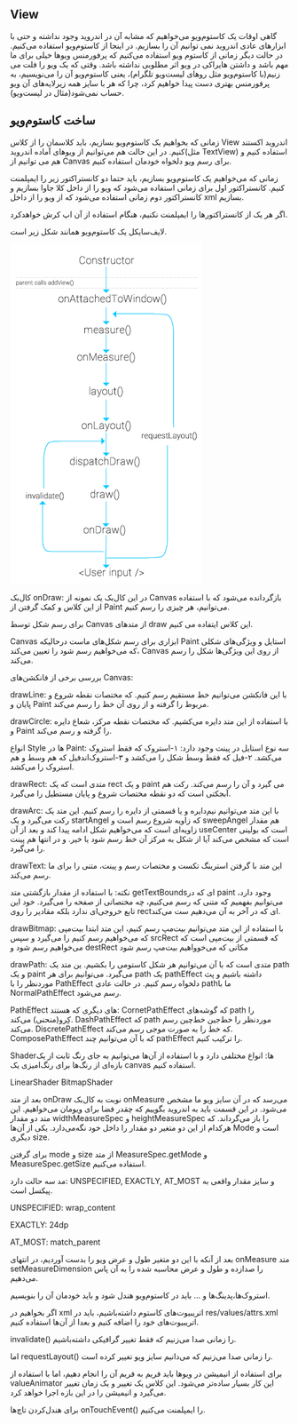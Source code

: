 View
---

گاهی اوقات یک کاستوم‌ویو می‌خواهیم که مشابه آن در اندروید وجود نداشته و حتی با ابزارهای عادی اندروید نمی توانیم آن را بسازیم. در اینجا از کاستوم‌ویو استفاده می‌کنیم. در حالت دیگر زمانی از کاستوم ویو استفاده می‌کنیم که پرفورمنس ویو‌ها خیلی برای ما مهم باشد و داشتن هایراکی در ویو اثر مطلوبی نداشته باشد.
وقتی که یک ویو را فلت می زنیم(با کاستوم‌ویو مثل رو‌های لیست‌ویو تلگرام)، یعنی کاستوم‌ویو آن را می‌نویسیم، به پرفورمنس بهتری دست پیدا خواهیم کرد، چرا که هر با سایز همه زیرلایه‌های آن ویو حساب نمی‌شود(مثال در لیست‌ویو).



ساخت کاستوم‌ویو
---
زمانی که بخواهیم یک کاستوم‌ویو بسازیم، باید کلاسمان را از کلاس View اندروید اکستند کنیم.
در این حالت هم می‌توانیم از ویو‌های آماده اندروید(مثل TextView) استفاده کنیم و هم می توانیم از Canvas برای رسم ویو دلخواه خودمان استفاده کنیم.


زمانی که می‌خواهیم یک کاستوم‌ویو بسازیم، باید حتما دو کانستراکتور زیر را ایمپلمنت کنیم. کانستراکتور اول برای زمانی استفاده می‌شود که ویو را از داخل کلا جاوا بسازیم و کانستراکتور دوم زمانی استفاده می‌شود که از ویو را از داخل xml بسازیم.

اگر هر یک از کانستراکتور‌ها را ایمپلمنت نکنیم، هنگام استفاده از آن اپ کرش خواهد‌کرد.



لایف‌سایکل یک کاستوم‌ویو همانند شکل زیر است. 


![android_view_lifecycle](android_view_lifecycle.png)




کال‌بک onDraw: در این کال‌بک یک نمونه از Canvas  بازگردانده می‌شود که با استفاده از این کلاس و کمک گرفتن از Paint می‌توانیم، هر چیزی را رسم کنیم.



برای رسم شکل توسط Canvas از متد‌های draw این کلاس ایتفاده می کنیم.

Canvas ابزاری برای رسم شکل‌های ماست درحالیکه Paint استایل و ویژگی‌های شکلی که می‌خواهیم رسم شود را تعیین می‌کند، Canvas از روی این ویژگی‌ها شکل را رسم می‌کند.



بررسی برخی از فانکشن‌های Canvas:

drawLine:
 با این فانکشن می‌توانیم خط مستقیم رسم کنیم. که مختصات نقطه شروع و پایان و Paint  مربوط را گرفته و از روی آن خط را رسم می‌کند.

drawCircle: 
با استفاده از این متد دایره می‌کشیم. که مختصات نقطه مرکز، شعاع دایره و Paint را گرفته و رسم می‌کند.


انواع Style ها در  Paint: 
سه نوع استایل در پینت وجود دارد: ۱-استروک که فقط استروک می‌کشد. ۲-فیل که فقط وسط شکل را می‌کشد و ۳-استروک‌اندفیل که هم وسط و هم استروک را می‌کشد.



drawRect: 
متدی است که یک rect و یک paint می گیرد و آن را رسم می‌کند. رکت هم آبجکتی است که دو نقطه مختصات شروع و پایان مستطیل را می‌گیرد.


drawArc:
با این متد می‌توانیم نیم‌دایره و یا قسمتی از دایره را رسم کنیم.
این متد یک رکت می‌گیرد و یک startAngel که زاویه شروع رسم است و sweepAngel هم مقدار زاویه‌ای است که می‌خواهیم شکل ادامه پیدا کند و بعد از آن useCenter است که بولینی است که مشخص می‌کند آیا از شکل به مرکز آن خط رسم‌ شود یا خیر. و در انتها هم پینت را می‌گیرد.

drawText:
این متد با گرفتن استرینگ تکست و مختصات رسم و پینت، متنی را برای ما رسم می‌کند.

نکته: با استفاده از مقدار بازگشتی متد getTextBoundsای که در paint وجود دارد، می‌توانیم بفهمیم که متنی که رسم می‌کنیم، چه مختصاتی از صفحه را می‌گیرد. خود این تابع خروجی‌ای ندارد بلکه مقادیر را روی rectای که در آخر به آن می‌دهیم ست می‌کند.


drawBitmap: با استفاده از این متد می‌توانیم بیت‌مپ رسم کنیم، این متد ابتدا بیت‌مپی که می‌خواهیم رسم کنیم را می‌گیرد و سپس srcRect که قسمتی از بیت‌مپی است که می‌خواهیم رسم شود و destRect مکانی که می‌خوواهیم بیت‌مپ رسم شود

   

drawPath: متدی است که با آن می‌توانیم هر شکل کاستومی را بکشیم. ین متد یک path و یک paint می‌گیرد.
می‌توانیم برای هر path یک pathEffect داشته باشیم و پث موردنظر را با PathEffect دلخواه رسم کنیم.  در حالت عادی pathما با NormalPathEffect رسم می‌شود. 

PathEffect های دیگری که هستند:
CornetPathEffect  که گوشه‌های path را کِرو(منحنی) می‌کند.
DashPathEffect که path موردنظر را خط‌جین خط‌چین رسم می‌کند.
DiscretePathEffect که خط را به صورت موجی رسم می‌کند.
  ComposePathEffect  که با آن می‌توانیم چند pathEffect را ترکیب کنیم.


Shaderها: انواع مختلفی دارد و با استفاده از آن‌ها می‌توانیم به جای رنگ ثابت از یک بازه‌ای از رنگ‌ها برای رنگ‌امیزی یک canvas  استفاده کنیم.

LinearShader
BitmapShader
 



بعد از متد onDraw نوبت به کال‌بک onMeasure  می‌رسد که در آن سایز ویو ما مشخص می‌شود. در این قسمت باید به اندروید بگوییم که چقدر فضا برای ویومان می‌خواهیم.
این متد دو مقدار widthMeasureSpec و heightMeasureSpec را باز می‌گرداند. که هرکدام از این دو متغیر دو مقدار را داخل خود نگه‌می‌دارد.  یکی از آن‌ها Mode است و دیگری size.

برای گرفتن mode و size از متد MeasureSpec.getMode و MeasureSpec.getSize استفاده می‌کنیم.

مد سه حالت دارد: UNSPECIFIED, EXACTLY, AT_MOST
و سایز مقدار واقعی به پیکسل است.

UNSPECIFIED: wrap_content

EXACTLY: 24dp

AT_MOST: match_parent

بعد از آنکه با این دو متغیر طول و عرض ویو را بدست آوردیم، در انتهای onMeasure متد setMeasureDimension را صدازده و طول و عرض محاسبه شده را به آن پاس می‌دهیم.

استروک‌ها،پدینگ‌ها و ... باید در کاستوم‌ویو هندل شود و باید خودمان آن را بنویسیم.

اگر بخواهیم در xml اتریبیوت‌های کاستوم داشته‌باشیم، باید در res/values/attrs.xml اتریبیوت‌های خود را اضافه کنیم و بعدا از آن‌ها استفاده کنیم.


invalidate() را زمانی صدا می‌زنیم که فقط تغییر گرافیکی داشته‌باشیم.

اما requestLayout() را زمانی صدا می‌زنیم که می‌دانیم سایز ویو تغییر کرده است.


برای استفاده از انیمیشن در ویوها باید فریم به فریم آن را انجام دهیم، اما با استفاده از valueAnimator این کار بسیار ساده‌تر می‌شود. این کلاس یک تغییر و یک زمان تغییر می‌گیرد و انیمیشن را در این بازه اجرا خواهد کرد.

 برای هندل‌کردن تاچ‌ها onTouchEvent() را ایمپلمنت می‌کنیم.
